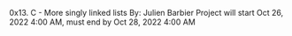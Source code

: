 0x13. C - More singly linked lists
By: Julien Barbier
Project will start Oct 26, 2022 4:00 AM, must end by Oct 28, 2022 4:00 AM
